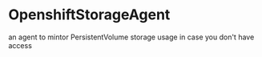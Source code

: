 # OpenshiftStorageAgent
an agent  to mintor PersistentVolume storage usage in case you don't have access
